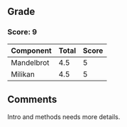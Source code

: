 ## Grade

### Score: 9

Component         | Total | Score
------------------|-------|------
Mandelbrot        | 4.5   | 5
Milikan           | 4.5   | 5


## Comments

Intro and methods needs more details.
